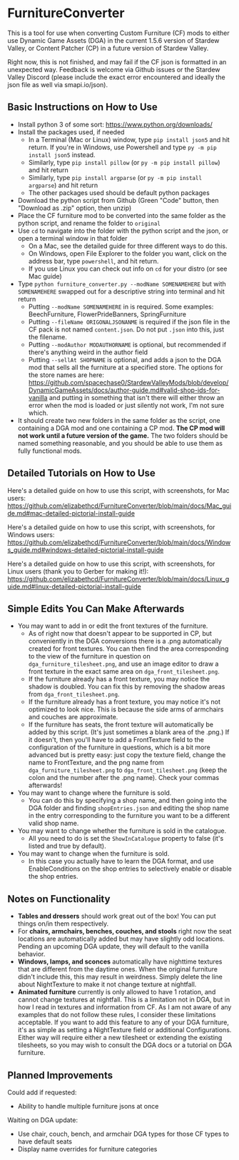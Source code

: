 # FurnitureConverter

This is a tool for use when converting Custom Furniture (CF) mods to either use Dynamic Game Assets (DGA) in the current 1.5.6 version of Stardew Valley, or Content Patcher (CP) in a future version of Stardew Valley. 

Right now, this is not finished, and may fail if the CF json is formatted in an unexpected way. Feedback is welcome via Github issues or the Stardew Valley Discord (please include the exact error encountered and ideally the json file as well via smapi.io/json).

## Basic Instructions on How to Use

* Install python 3 of some sort: https://www.python.org/downloads/
* Install the packages used, if needed
  * In a Terminal (Mac or Linux) window, type `pip install json5` and hit return. If you're in Windows, use Powershell and type ``py -m pip install json5`` instead.
  * Similarly, type `pip install pillow` (or `py -m pip install pillow`) and hit return
  * Similarly, type `pip install argparse` (or `py -m pip install argparse`) and hit return
  * The other packages used should be default python packages
* Download the python script from Github (Green "Code" button, then "Download as .zip" option, then unzip)
* Place the CF furniture mod to be converted into the same folder as the python script, and rename the folder to `original`
* Use `cd` to navigate into the folder with the python script and the json, or open a terminal window in that folder
  * On a Mac, see the detailed guide for three different ways to do this.
  * On Windows, open File Explorer to the folder you want, click on the address bar, type `powershell`, and hit return.
  * If you use Linux you can check out info on `cd` for your distro (or see Mac guide)
* Type `python furniture_converter.py --modName SOMENAMEHERE` but with `SOMENAMEHERE` swapped out for a descriptive string into terminal and hit return
  * Putting `--modName SOMENAMEHERE` in is required. Some examples: BeechFurniture, FlowerPrideBanners, SpringFurniture
  * Putting `--fileName ORIGONALJSONANME` is required if the json file in the CF pack is not named `content.json`. Do not put `.json` into this, just the filename.
  * Putting `--modAuthor MODAUTHORNAME` is optional, but recommended if there's anything weird in the author field
  * Putting `--sellAt SHOPNAME` is optional, and adds a json to the DGA mod that sells all the furniture at a specified store. The options for the store names are here: https://github.com/spacechase0/StardewValleyMods/blob/develop/DynamicGameAssets/docs/author-guide.md#valid-shop-ids-for-vanilla and putting in something that isn't there will either throw an error when the mod is loaded or just silently not work, I'm not sure which.
* It should create two new folders in the same folder as the script, one containing a DGA mod and one containing a CP mod. **The CP mod will not work until a future version of the game.** The two folders should be named something reasonable, and you should be able to use them as fully functional mods. 

## Detailed Tutorials on How to Use

Here's a detailed guide on how to use this script, with screenshots, for Mac users: https://github.com/elizabethcd/FurnitureConverter/blob/main/docs/Mac_guide.md#mac-detailed-pictorial-install-guide

Here's a detailed guide on how to use this script, with screenshots, for Windows users:
https://github.com/elizabethcd/FurnitureConverter/blob/main/docs/Windows_guide.md#windows-detailed-pictorial-install-guide

Here's a detailed guide on how to use this script, with screenshots, for Linux users (thank you to Gerber for making it!):
https://github.com/elizabethcd/FurnitureConverter/blob/main/docs/Linux_guide.md#linux-detailed-pictorial-install-guide

## Simple Edits You Can Make Afterwards

* You may want to add in or edit the front textures of the furniture. 
  * As of right now that doesn't appear to be supported in CP, but conveniently in the DGA conversions there is a .png automatically created for front textures. You can then find the area corresponding to the view of the furniture in question on `dga_furniture_tilesheet.png`, and use an image editor to draw a front texture in the exact same area on `dga_front_tilesheet.png`. 
  * If the furniture already has a front texture, you may notice the shadow is doubled. You can fix this by removing the shadow areas from `dga_front_tilesheet.png`.
  * If the furniture already has a front texture, you may notice it's not optimized to look nice. This is because the side arms of armchairs and couches are approximate.
  * If the furniture has seats, the front texture will automatically be added by this script. (It's just sometimes a blank area of the .png.) If it doesn't, then you'll have to add a FrontTexture field to the configuration of the furniture in questions, which is a bit more advanced but is pretty easy: just copy the texture field, change the name to FrontTexture, and the png name from `dga_furniture_tilesheet.png` to `dga_front_tilesheet.png` (keep the colon and the number after the .png name). Check your commas afterwards!
* You may want to change where the furniture is sold.
  * You can do this by specifying a shop name, and then going into the DGA folder and finding `shopEntries.json` and editing the shop name in the entry corresponding to the furniture you want to be a different valid shop name. 
* You may want to change whether the furniture is sold in the catalogue.
  * All you need to do is set the `ShowInCatalogue` property to false (it's listed and true by default).
* You may want to change when the furniture is sold.
  * In this case you actually have to learn the DGA format, and use EnableConditions on the shop entries to selectively enable or disable the shop entries. 

## Notes on Functionality

* **Tables and dressers** should work great out of the box! You can put things on/in them respectively.
* For **chairs, armchairs, benches, couches, and stools** right now the seat locations are automatically added but may have slightly odd locations. Pending an upcoming DGA update, they will default to the vanilla behavior. 
* **Windows, lamps, and sconces** automatically have nighttime textures that are different from the daytime ones. When the original furniture didn't include this, this may result in weirdness. Simply delete the line about NightTexture to make it not change texture at nightfall.
* **Animated furniture** currently is only allowed to have 1 rotation, and cannot change textures at nightfall. This is a limitation not in DGA, but in how I read in textures and information from CF. As I am not aware of any examples that do not follow these rules, I consider these limitations acceptable. If you want to add this feature to any of your DGA furniture, it's as simple as setting a NightTexture field or additional Configurations. Either way will require either a new tilesheet or extending the existing tilesheets, so you may wish to consult the DGA docs or a tutorial on DGA furniture. 

## Planned Improvements

Could add if requested:
* Ability to handle multiple furniture jsons at once

Waiting on DGA update:
* Use chair, couch, bench, and armchair DGA types for those CF types to have default seats
* Display name overrides for furniture categories
